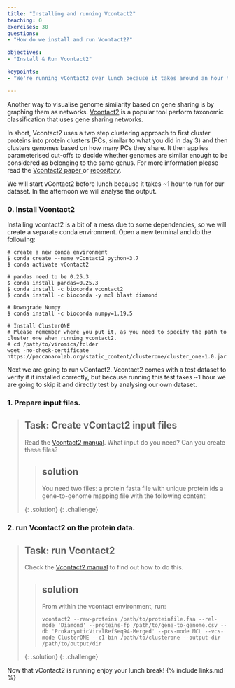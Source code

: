 ```yaml
---
title: "Installing and running Vcontact2"
teaching: 0
exercises: 30
questions:
- "How do we install and run Vcontact2?"

objectives:
- "Install & Run Vcontact2"

keypoints:
- "We're running vContact2 over lunch because it takes around an hour to finish"

---
```

Another way to visualise genome similarity based on gene sharing is by graphing
them as networks. [Vcontact2](https://www.nature.com/articles/s41587-019-0100-8)
is a popular tool perform taxonomic classification that uses gene sharing
networks.

In short, Vcontact2 uses a two step clustering approach to first cluster proteins
into protein clusters (PCs, similar to what you did in day 3) and then
clusters genomes based on how many PCs they share. It then applies parameterised
cut-offs to decide whether genomes are similar enough to be considered as belonging to the same genus.
For more information please read the [Vcontact2 paper ](https://www.nature.com/articles/s41587-019-0100-8)
or [repository](https://bitbucket.org/MAVERICLab/vcontact2/).

We will start vContact2 before lunch because it takes ~1 hour to run for our dataset. In the afternoon we will analyse the output.


### 0. Install Vcontact2
Installing vcontact2 is a bit of a mess due to some dependencies, so we will create
a separate conda environment. Open a new terminal and do the following:

```
# create a new conda environment
$ conda create --name vContact2 python=3.7
$ conda activate vContact2

# pandas need to be 0.25.3
$ conda install pandas=0.25.3
$ conda install -c bioconda vcontact2
$ conda install -c bioconda -y mcl blast diamond

# Downgrade Numpy
$ conda install -c bioconda numpy=1.19.5

# Install ClusterONE
# Please remember where you put it, as you need to specify the path to cluster one when running vcontact2.
# cd /path/to/viromics/folder
wget -no-check-certificate https://paccanarolab.org/static_content/clusterone/cluster_one-1.0.jar
```

Next we are going to run vContact2. Vcontact2 comes with a test dataset to verify if
it installed correctly, but because running this test takes ~1 hour we are going to
skip it and directly test by analysing our own dataset.

### 1. Prepare input files.

> ## Task: Create vContact2 input files
> Read the [Vcontact2 manual](https://bitbucket.org/MAVERICLab/vcontact2/wiki/Home). What input do you need?
Can you create these files?
> > ## solution
> > You need two files:
> > a protein fasta file with unique protein ids
> > a gene-to-genome mapping file with the following content:
> >
> {: .solution}
{: .challenge}

### 2. run Vcontact2 on the protein data.

> ## Task: run Vcontact2
> Check the [Vcontact2 manual](https://bitbucket.org/MAVERICLab/vcontact2/wiki/Home) to find out how to do this.
> > ## solution
> > From within the vcontact environment, run:
> > ```
> > vcontact2 --raw-proteins /path/to/proteinfile.faa --rel-mode 'Diamond' --proteins-fp /path/to/gene-to-genome.csv --db 'ProkaryoticViralRefSeq94-Merged' --pcs-mode MCL --vcs-mode ClusterONE --c1-bin /path/to/clusterone --output-dir /path/to/output/dir
> >```
> {: .solution}
{: .challenge}

Now that vContact2 is running enjoy your lunch break!
{% include links.md %}
